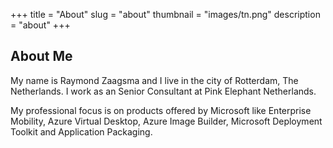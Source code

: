 +++
title = "About"
slug = "about"
thumbnail = "images/tn.png"
description = "about"
+++

## About Me

My name is Raymond Zaagsma and I live in the city of Rotterdam, The Netherlands.
I work as an Senior Consultant at Pink Elephant Netherlands.

My professional focus is on products offered by Microsoft like Enterprise Mobility, Azure Virtual Desktop, Azure Image Builder, Microsoft Deployment Toolkit and Application Packaging.

